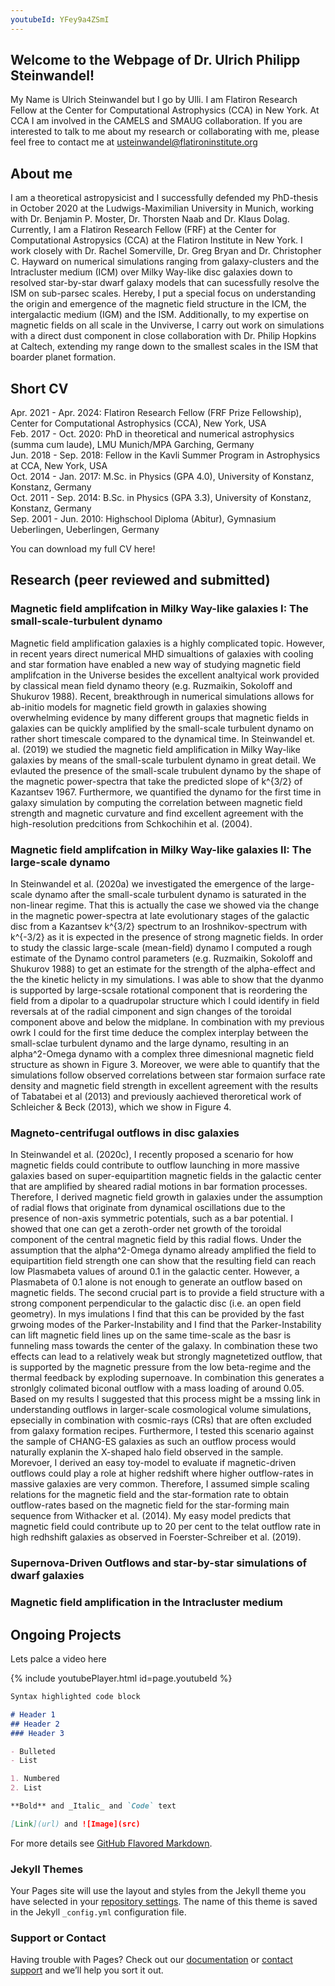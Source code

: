 ```yaml
---
youtubeId: YFey9a4ZSmI
---
```


## Welcome to the Webpage of Dr. Ulrich Philipp Steinwandel!

<!---
Include this next line in your .md for Youtube videos, make sure to put your video ID up there!

Example:     youtubeId: YFey9a4ZSmI
-->

My Name is Ulrich Steinwandel but I go by Ulli. I am Flatiron Research Fellow at the Center for Computational Astrophysics (CCA) in New York. At CCA I am involved in the CAMELS and SMAUG collaboration. If you are interested to talk to me about my research or collaborating with me, please feel free to contact me at usteinwandel@flatironinstitute.org 

## About me

I am a theoretical astropysicist and I successfully defended my PhD-thesis in October 2020 at the Ludwigs-Maximilian University in Munich, working with Dr. Benjamin P. Moster, Dr. Thorsten Naab and Dr. Klaus Dolag. Currently, I am a Flatiron Research Fellow (FRF) at the Center for Computational Astropysics (CCA) at the Flatiron Institute in New York. I work closely with Dr. Rachel Somerville, Dr. Greg Bryan and Dr. Christopher C. Hayward on numerical simulations ranging from galaxy-clusters and the Intracluster medium (ICM) over Milky Way-like disc galaxies down to resolved star-by-star dwarf galaxy models that can sucessfully resolve the ISM on sub-parsec scales. Hereby, I put a special focus on understanding the origin and emergence of the magnetic field structure in the ICM, the intergalactic medium (IGM) and the ISM. Additionally, to my expertise on magnetic fields on all scale in the Unviverse, I carry out work on simulations with a direct dust component in close collaboration with Dr. Philip Hopkins at Caltech, extending my range down to the smallest scales in the ISM that boarder planet formation. 

## Short CV

Apr. 2021 - Apr. 2024: Flatiron Research Fellow (FRF Prize Fellowship), Center for Computational Astrophysics (CCA), New York, USA <br/>
Feb. 2017 - Oct. 2020: PhD in theoretical and numerical astrophysics (summa cum laude), LMU Munich/MPA Garching, Germany <br/>
Jun. 2018 - Sep. 2018: Fellow in the Kavli Summer Program in Astrophysics at CCA, New York, USA <br/>
Oct. 2014 - Jan. 2017: M.Sc. in Physics (GPA 4.0), University of Konstanz, Konstanz, Germany <br/>
Oct. 2011 - Sep. 2014: B.Sc. in Physics (GPA 3.3), University of Konstanz, Konstanz, Germany <br/>
Sep. 2001 - Jun. 2010: Highschool Diploma (Abitur), Gymnasium Ueberlingen, Ueberlingen, Germany  

You can download my full CV here!

## Research (peer reviewed and submitted)

### Magnetic field amplifcation in Milky Way-like galaxies I: The small-scale-turbulent dynamo

Magnetic field amplification galaxies is a highly complicated topic. However, in recent years direct numerical MHD simualtions of galaxies with cooling and star formation have enabled a new way of studying magnetic field amplifcation in the Universe besides the excellent analtyical work provided by classical mean field dynamo theory (e.g. Ruzmaikin, Sokoloff and Shukurov 1988). Recent, breakthrough in numerical simulations allows for ab-initio models for magnetic field growth in galaxies showing overwhelming evidence by many different groups that magnetic fields in galaxies can be quickly amplified by the small-scale turbulent dynamo on rather short timescale compared to the dynamical time. In Steinwandel et. al. (2019) we studied the magnetic field amplification in Milky Way-like galaxies by means of the small-scale turbulent dynamo in great detail. We evlauted the presence of the small-scale trubulent dynamo by the shape of the magnetic power-spectra that take the predicted slope of k^{3/2} of Kazantsev 1967. Furthermore, we quantified the dynamo for the first time in galaxy simulation by computing the correlation between magnetic field strength and magnetic curvature and find excellent agreement with the high-resolution predcitions from Schkochihin et al. (2004).

### Magnetic field amplifcation in Milky Way-like galaxies II: The large-scale dynamo

In Steinwandel et al. (2020a) we investigated the emergence of the large-scale dynamo after the small-scale turbulent dynamo is saturated in the non-linear regime. That this is actually the case we showed via the change in the magnetic power-spectra at late evolutionary stages of the galactic disc from a Kazantsev k^{3/2} spectrum to an Iroshnikov-spectrum with k^{-3/2} as it is expected in the presence of strong magnetic fields. In order to study the classic large-scale (mean-field) dynamo I computed a rough estimate of the Dynamo control parameters (e.g. Ruzmaikin, Sokoloff and Shukurov 1988) to get an estimate for the strength of the alpha-effect and the the kinetic helicty in my simulations. I was able to show that the dyanmo is supported by large-scsale rotational component that is reordering the field from a dipolar to a quadrupolar structure which I could identify in field reversals at of the radial cimponent and sign changes of the toroidal component above and below the midplane. In combination with my previous owrk I could for the first time deduce the complex interplay between the small-sclae turbulent dynamo and the large dynamo, resulting in an alpha^2-Omega dynamo with a complex three dimesnional magnetic field structure as shown in Figure 3. Moreover, we were able to quantify that the simulations follow observed correlations between star formaion surface rate density and magnetic field strength in excellent agreement with the results of Tabatabei et al (2013) and previously aachieved theroretical work of Schleicher & Beck (2013), which we show in Figure 4.

### Magneto-centrifugal outflows in disc galaxies

In Steinwandel et al. (2020c), I recently proposed a scenario for how magnetic fields could contribute to outflow launching in more massive galaxies based on super-equipartition magnetic fields in the galactic center that are amplified by sheared radial motions in bar formation processes. Therefore, I derived magnetic field growth in galaxies under the assumption of radial flows that originate from dynamical oscillations due to the presence of non-axis symmetric potentials, such as a bar potential. I showed that one can get a zeroth-order net growth of the toroidal component of the central magnetic field by this radial flows. Under the assumption that the alpha^2-Omega dynamo already amplified the field to equipartition field strength one can show that the resulting field can reach low Plasmabeta values of around 0.1 in the galactic center. However, a Plasmabeta of 0.1 alone is not enough to generate an outflow based on magnetic fields. The second crucial part is to provide a field structure with a strong component perpendicular to the galactic disc (i.e. an open field geometry). In mys imulations I find that this can be provided by the fast grwoing modes of the Parker-Instability and I find that the Parker-Instability can lift magnetic field lines up on the same time-scale as the basr is funneling mass towards the center of the galaxy. In combination these two effects can lead to a relatively weak but strongly magnetetized outflow, that is supported by the magnetic pressure from the low beta-regime and the thermal feedback by exploding supernoave. In combination this generates a stronlgly colimated biconal outflow with a mass loading of around 0.05.
Based on my results I suggested that this process might be a mssing link in understanding outflows in larger-scale cosmological volume simulations, epsecially in combination with cosmic-rays (CRs) that are often excluded from galaxy formation recipes. Furthermore, I tested this scenario against the sample of CHANG-ES galaxies as such an outflow process would naturally explanin the X-shaped halo field observed in the sample.
Morevoer, I derived an easy toy-model to evaluate if magnetic-driven outflows could play a role at higher redshift where higher outflow-rates in massive galaxies are very common. Therefore, I assumed simple scaling relations for the magnetic field and the star-formation rate to obtain outflow-rates based on the magnetic field for the star-forming main sequence from Withacker et al. (2014). My easy model predicts that magnetic field could contribute up to 20 per cent to the telat outflow rate in high redhshift galaxies as observed in Foerster-Schreiber et al. (2019). 

### Supernova-Driven Outflows and star-by-star simulations of dwarf galaxies

### Magnetic field amplification in the Intracluster medium

## Ongoing Projects

Lets palce a video here

{% include youtubePlayer.html id=page.youtubeId %}

```markdown
Syntax highlighted code block

# Header 1
## Header 2
### Header 3

- Bulleted
- List

1. Numbered
2. List

**Bold** and _Italic_ and `Code` text

[Link](url) and ![Image](src)
```

For more details see [GitHub Flavored Markdown](https://guides.github.com/features/mastering-markdown/).

### Jekyll Themes

Your Pages site will use the layout and styles from the Jekyll theme you have selected in your [repository settings](https://github.com/Ulli1991/project_webpage/settings/pages). The name of this theme is saved in the Jekyll `_config.yml` configuration file.

### Support or Contact

Having trouble with Pages? Check out our [documentation](https://docs.github.com/categories/github-pages-basics/) or [contact support](https://support.github.com/contact) and we’ll help you sort it out.
